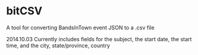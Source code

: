 bitCSV
========

A tool for converting BandsInTown event JSON to a .csv file

2014.10.03
Currently includes fields for the subject, the start date, the start time, and the city, state/province, country
